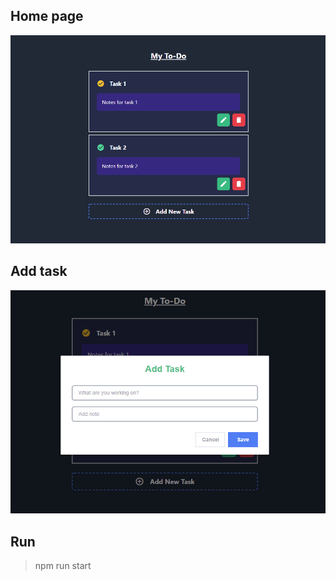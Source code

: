 ## Home page
![home](https://github.com/zyqhpz/todo-nodejs/blob/master/img/main.PNG)

## Add task
![addtask](https://github.com/zyqhpz/todo-nodejs/blob/master/img/addtask.PNG)

## Run
> npm run start
